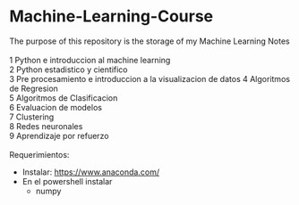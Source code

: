 # Machine-Learning-Course
The purpose of this repository is the storage of my Machine Learning Notes<br>
<br>
1 Python e introduccion al machine learning<br>
2 Python estadistico y cientifico<br>
3 Pre procesamiento e introduccion a la visualizacion de datos
4 Algoritmos de Regresion<br>
5 Algoritmos de Clasificacion<br>
6 Evaluacion de modelos<br>
7 Clustering<br>
8 Redes neuronales<br>
9 Aprendizaje por refuerzo<br>
<br>
Requerimientos:<br>
 - Instalar: https://www.anaconda.com/
 - En el powershell instalar
    - numpy
